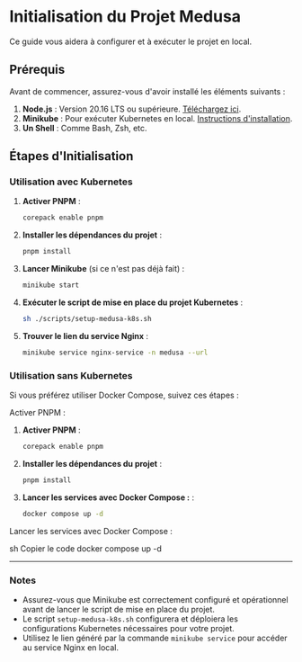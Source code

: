 # Initialisation du Projet Medusa

Ce guide vous aidera à configurer et à exécuter le projet en local.

## Prérequis

Avant de commencer, assurez-vous d'avoir installé les éléments suivants :

1. **Node.js** : Version 20.16 LTS ou supérieure. [Téléchargez ici](https://nodejs.org/).
2. **Minikube** : Pour exécuter Kubernetes en local. [Instructions d'installation](https://minikube.sigs.k8s.io/docs/start/).
3. **Un Shell** : Comme Bash, Zsh, etc.

## Étapes d'Initialisation

### Utilisation avec Kubernetes

1. **Activer PNPM** :
   ```sh
   corepack enable pnpm
   ```

2. **Installer les dépendances du projet** :
   ```sh
   pnpm install
   ```

3. **Lancer Minikube** (si ce n'est pas déjà fait) :
   ```sh
   minikube start
   ```

4. **Exécuter le script de mise en place du projet Kubernetes** :
   ```sh
   sh ./scripts/setup-medusa-k8s.sh
   ```

5. **Trouver le lien du service Nginx** :
   ```sh
   minikube service nginx-service -n medusa --url
   ```

### Utilisation sans Kubernetes

Si vous préférez utiliser Docker Compose, suivez ces étapes :

Activer PNPM :

1. **Activer PNPM** :
   ```sh
   corepack enable pnpm
   ```

2. **Installer les dépendances du projet** :
   ```sh
   pnpm install
   ```

3. **Lancer les services avec Docker Compose :** :
   ```sh
   docker compose up -d
   ```
Lancer les services avec Docker Compose :

sh
Copier le code
docker compose up -d


---

### Notes

- Assurez-vous que Minikube est correctement configuré et opérationnel avant de lancer le script de mise en place du projet.
- Le script `setup-medusa-k8s.sh` configurera et déploiera les configurations Kubernetes nécessaires pour votre projet.
- Utilisez le lien généré par la commande `minikube service` pour accéder au service Nginx en local.